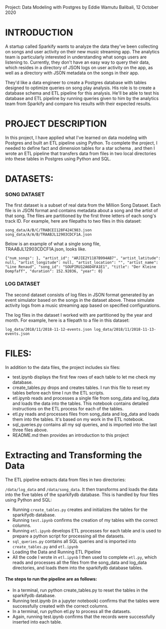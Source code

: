 Project: Data Modeling with Postgres
by Eddie Wamutu Balibali, 12 October 2020

 # INTRODUCTION
A startup called Sparkify wants to analyze the data they've been collecting on songs and user activity on their new music streaming app. The analytics team is particularly interested in understanding what songs users are listening to. Currently, they don't have an easy way to query their data, which resides in a directory of JSON logs on user activity on the app, as well as a directory with JSON metadata on the songs in their app.

They'd like a data engineer to create a Postgres database with tables designed to optimize queries on song play analysis. His role is to create a database schema and ETL pipeline for this analysis. He'll be able to test his database and ETL pipeline by running queries given to him by the analytics team from Sparkify and compare his results with their expected results.

# PROJECT DESCRIPTION
In this project, I have applied what I've learned on data modeling with Postgres and built an ETL pipeline using Python. To complete the project, I needed to define fact and dimension tables for a star schema , and then I wrote an ETL pipeline that transfers data from files in two local directories into these tables in Postgres using Python and SQL.

# DATASETS:

### SONG DATASET
The first dataset is a subset of real data from the Million Song Dataset. Each file is in JSON format and contains metadata about a song and the artist of that song. The files are partitioned by the first three letters of each song's track ID. For example, here are filepaths to two files in this dataset:

`song_data/A/B/C/TRABCEI128F424C983.json` 
`song_data/A/A/B/TRAABJL12903CDCF1A.json`

Below is an example of what a single song file, TRAABJL12903CDCF1A.json, looks like.

`{"num_songs": 1, "artist_id": "ARJIE2Y1187B994AB7", "artist_latitude": null, "artist_longitude": null, "artist_location": "", "artist_name": "Line Renaud", "song_id": "SOUPIRU12A6D4FA1E1", "title": "Der Kleine Dompfaff", "duration": 152.92036, "year": 0}`

### LOG DATASET
The second dataset consists of log files in JSON format generated by an event simulator based on the songs in the dataset above. These simulate activity logs from a music streaming app based on specified configurations.

The log files in the dataset I  worked with are partitioned by the year and month. For example, here is a filepath to a file in this dataset:

`log_data/2018/11/2018-11-12-events.json log_data/2018/11/2018-11-13-events.json`


# FILES:
In addition to the data files, the project includes six files:

- test.ipynb displays the first few rows of each table to let me check my database.
- create_tables.py drops and creates tables. I run this file to reset my tables before each time I run the ETL scripts.
- etl.ipynb reads and processes a single file from song_data and log_data and loads the data into the tables. This notebook contains detailed instructions on the ETL process for each of the tables.
- etl.py reads and processes files from song_data and log_data and loads them into the tables. It's based on my work in the ETL notebook.
- sql_queries.py contains all my sql queries, and is imported into the last three files above.
- README.md then provides an introduction to this project


# Extracting and Transforming the Data
The ETL pipeline extracts data from files in two directories:

`/data/log_data` and
`/data/song_data`.
It then transforms and loads the data into the five tables of the sparkifydb database. This is handled by four files using Python and SQL:

- Running `create_tables.py` creates and initializes the tables for the sparkifydb database.
- Running `test.ipynb` confirms the creation of my tables with the correct columns.
- Running `etl.ipynb` develops ETL processes for each table and is used to prepare a python script for processing all the datasets.
- `sql_queries.py` contains all SQL queries and is imported into `create_tables.py` and `etl.ipynb`
- Loading the Data and Running ETL Pipeline
- All the code I wrote in `etl.ipynb` I then used to complete `etl.py`, which reads and processes all the files from the song_data and log_data directories, and loads them into the sparkifydb database tables.

#### The steps to run the pipeline are as follows:

- In a terminal, run python create_tables.py to reset the tables in the sparkifydb database.
- Running test.ipynb (in a jupyter notebook) confirms that the tables were successfully created with the correct columns.
- In a terminal, run python etl.py to process all the datasets.
- Again, running test.ipynb confirms that the records were successfully inserted into each table.
